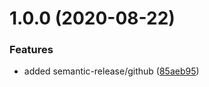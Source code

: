 # 1.0.0 (2020-08-22)


### Features

* added semantic-release/github ([85aeb95](https://github.com/Kovee98/release-test/commit/85aeb9520159f1d47c30c00824466661005cbafa))
